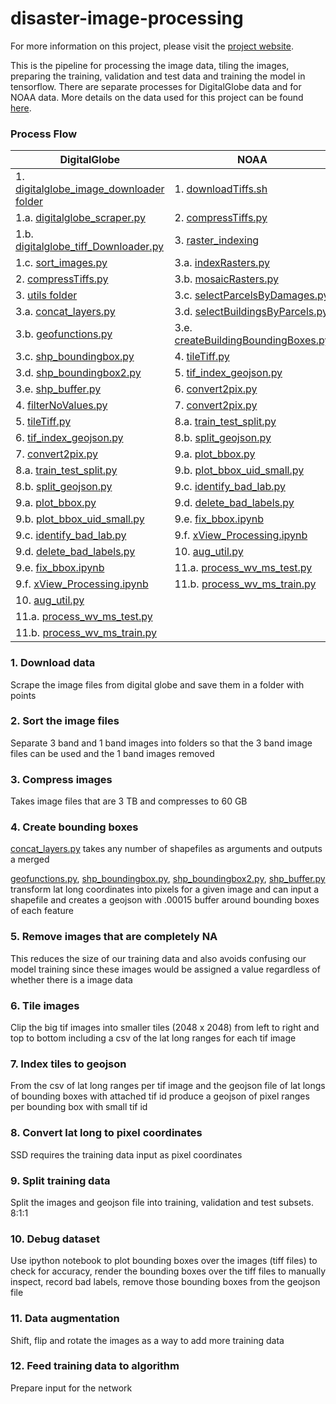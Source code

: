 # disaster-image-processing

For more information on this project, please visit the [project website](https://dds-lab.github.io/disaster-damage-detection/).

This is the pipeline for processing the image data, tiling the images, preparing the training, validation and test data and training the model in tensorflow.  There are separate processes for DigitalGlobe data and for NOAA data.  More details on the data used for this project can be found [here](https://github.com/DDS-Lab/disaster-image-processing/blob/master/data.md). 

### Process Flow

| DigitalGlobe | NOAA |
| --------------------- | --------------------|
|1. [digitalglobe_image_downloader folder](https://github.com/DDS-Lab/disaster-image-processing/tree/master/scripts/digitalglobe_image_downloader)|1. [downloadTiffs.sh]()|
|1.a. [digitalglobe_scraper.py](https://github.com/DDS-Lab/disaster-image-processing/blob/master/scripts/digitalglobe_image_downloader/digitalglobe_scraper.py)|2. [compressTiffs.py](https://github.com/DDS-Lab/disaster-image-processing/blob/master/scripts/raster-processing/raster_utilities/compressTiffs.py)|
|1.b. [digitalglobe_tiff_Downloader.py](https://github.com/DDS-Lab/disaster-image-processing/blob/master/scripts/digitalglobe_image_downloader/digitalglobe_tiff_downloader.py)|3. [raster_indexing]()|
|1.c. [sort_images.py](https://github.com/DDS-Lab/harvey-data-processing/blob/script_cleaning/band_sorting/sort_images.py)|3.a. [indexRasters.py]()|
|2. [compressTiffs.py](https://github.com/DDS-Lab/disaster-image-processing/blob/master/scripts/raster-processing/raster_utilities/compressTiffs.py)|3.b. [mosaicRasters.py](https://github.com/DDS-Lab/disaster-image-processing/blob/master/raster-processing/raster_mosaicking/mosaicRasters.py)|
|3. [utils folder](https://github.com/DDS-Lab/disaster-image-processing/tree/master/scripts/utils)|3.c. [selectParcelsByDamages.py](https://github.com/DDS-Lab/disaster-image-processing/blob/master/training-data-processing/training-data-processing/selectParcelsByDamages.py)|
|3.a. [concat_layers.py](https://github.com/DDS-Lab/disaster-image-processing/blob/master/scripts/utils/concat_layers.py)|3.d. [selectBuildingsByParcels.py](https://github.com/DDS-Lab/disaster-image-processing/blob/master/training-data-processing/training-data-processing/selectBuildingsByParcels.py)|
|3.b. [geofunctions.py](https://github.com/DDS-Lab/disaster-image-processing/blob/master/utils/geofunctions.py)|3.e. [createBuildingBoundingBoxes.py](https://github.com/DDS-Lab/disaster-image-processing/blob/master/training-data-processing/training-data-processing/createBuildingBoundingBoxes.py)
|3.c. [shp_boundingbox.py](https://github.com/DDS-Lab/disaster-image-processing/blob/master/utils/shp_boundingbox.py)|4. [tileTiff.py](https://github.com/DDS-Lab/hyak_files/blob/master/tileTiff.py)|
|3.d. [shp_boundingbox2.py](https://github.com/DDS-Lab/disaster-image-processing/blob/master/utils/shp_boundingbox2.py)|5. [tif_index_geojson.py](https://github.com/DDS-Lab/disaster-image-processing/blob/master/tif_index_geojson.py)|
|3.e. [shp_buffer.py](https://github.com/DDS-Lab/disaster-image-processing/blob/master/utils/shp_buffer.py)|6. [convert2pix.py](https://github.com/DDS-Lab/disaster-image-processing/blob/master/utils/convert2pix.py)|
|4. [filterNoValues.py](https://github.com/DDS-Lab/disaster-image-processing/blob/master/raster-processing/raster_sorting/filterNoValues.py)|7. [convert2pix.py](https://github.com/DDS-Lab/disaster-image-processing/blob/master/utils/convert2pix.py)|
|5. [tileTiff.py](https://github.com/DDS-Lab/hyak_files/blob/master/tileTiff.py)|8.a. [train_test_split.py](https://github.com/DDS-Lab/harvey_data_process/blob/master/train_test_split.py)|
|6. [tif_index_geojson.py](https://github.com/DDS-Lab/disaster-image-processing/blob/master/tif_index_geojson.py)|8.b. [split_geojson.py](https://github.com/DDS-Lab/harvey_data_process/blob/master/split_geojson.py)|
|7. [convert2pix.py](https://github.com/DDS-Lab/disaster-image-processing/blob/master/utils/convert2pix.py)|9.a. [plot_bbox.py](https://github.com/DDS-Lab/harvey_data_process/blob/master/plot_bbox.py)|
|8.a. [train_test_split.py](https://github.com/DDS-Lab/harvey_data_process/blob/master/train_test_split.py)|9.b. [plot_bbox_uid_small.py](https://github.com/DDS-Lab/harvey_data_process/blob/master/plot_bbox_uid_small.py)|
|8.b. [split_geojson.py](https://github.com/DDS-Lab/harvey_data_process/blob/master/split_geojson.py)|9.c. [identify_bad_lab.py](https://github.com/DDS-Lab/harvey_data_process/blob/master/identify_bad_labels.py)|
|9.a. [plot_bbox.py](https://github.com/DDS-Lab/harvey_data_process/blob/master/plot_bbox.py)|9.d. [delete_bad_labels.py](https://github.com/DDS-Lab/harvey_data_process/blob/master/delete_bad_labels.py)|
|9.b. [plot_bbox_uid_small.py](https://github.com/DDS-Lab/harvey_data_process/blob/master/plot_bbox_uid_small.py)|9.e. [fix_bbox.ipynb](https://github.com/DDS-Lab/harvey_data_process/blob/master/fix_bbox.ipynb)|
|9.c. [identify_bad_lab.py](https://github.com/DDS-Lab/harvey_data_process/blob/master/identify_bad_labels.py)|9.f. [xView_Processing.ipynb](https://github.com/DDS-Lab/harvey_data_process/blob/master/xView_Processing.ipynb)|
|9.d. [delete_bad_labels.py](https://github.com/DDS-Lab/harvey_data_process/blob/master/delete_bad_labels.py)|10. [aug_util.py](https://github.com/DDS-Lab/harvey_data_process/blob/master/aug_util.py)|
|9.e. [fix_bbox.ipynb](https://github.com/DDS-Lab/harvey_data_process/blob/master/fix_bbox.ipynb)|11.a. [process_wv_ms_test.py](https://github.com/DDS-Lab/harvey_data_process/blob/master/process_wv_ms_test.py)|
|9.f. [xView_Processing.ipynb](https://github.com/DDS-Lab/harvey_data_process/blob/master/xView_Processing.ipynb)|11.b. [process_wv_ms_train.py](https://github.com/DDS-Lab/harvey_data_process/blob/master/process_wv_ms_train.py)|
|10. [aug_util.py](https://github.com/DDS-Lab/harvey_data_process/blob/master/aug_util.py)||
|11.a. [process_wv_ms_test.py](https://github.com/DDS-Lab/harvey_data_process/blob/master/process_wv_ms_test.py)||
|11.b. [process_wv_ms_train.py](https://github.com/DDS-Lab/harvey_data_process/blob/master/process_wv_ms_train.py)||

### 1. Download data

Scrape the image files from digital globe and save them in a folder with points

### 2. Sort the image files

Separate 3 band and 1 band images into folders so that the 3 band image files can be used and the 1 band images removed

### 3. Compress images

Takes image files that are 3 TB and compresses to 60 GB

### 4. Create bounding boxes

[concat_layers.py](https://github.com/DDS-Lab/disaster-image-processing/blob/master/utils/concat_layers.py) takes any number of shapefiles as arguments and outputs a merged

[geofunctions.py](https://github.com/DDS-Lab/disaster-image-processing/blob/master/utils/geofunctions.py), [shp_boundingbox.py](https://github.com/DDS-Lab/disaster-image-processing/blob/master/utils/shp_boundingbox.py), [shp_boundingbox2.py](https://github.com/DDS-Lab/disaster-image-processing/blob/master/utils/shp_boundingbox2.py), [shp_buffer.py](https://github.com/DDS-Lab/disaster-image-processing/blob/master/utils/shp_buffer.py) transform lat long coordinates into pixels for a given image and can input a shapefile and creates a geojson with .00015 buffer around bounding boxes of each feature

### 5. Remove images that are completely NA

This reduces the size of our training data and also avoids confusing our model training since these images would be assigned a value regardless of whether there is a image data

### 6. Tile images

Clip the big tif images into smaller tiles (2048 x 2048) from left to right and top to bottom including a csv of the lat long ranges for each tif image

### 7. Index tiles to geojson

From the csv of lat long ranges per tif image and the geojson file of lat longs of bounding boxes with attached tif id produce a geojson of pixel ranges per bounding box with small tif id

### 8. Convert lat long to pixel coordinates

SSD requires the training data input as pixel coordinates

### 9. Split training data

Split the images and geojson file into training, validation and test subsets.  8:1:1

### 10. Debug dataset

Use ipython notebook to plot bounding boxes over the images (tiff files) to check for accuracy, render the bounding boxes over the tiff files to manually inspect, record bad labels, remove those bounding boxes from the geojson file

### 11. Data augmentation

Shift, flip and rotate the images as a way to add more training data

### 12. Feed training data to algorithm
Prepare input for the network

